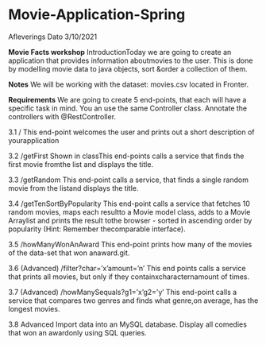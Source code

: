 # Movie-Application-Spring

Afleverings Dato 3/10/2021

**Movie Facts workshop**
IntroductionToday we are going to create an application that provides information aboutmovies to the user.
This is done by modelling movie data to java objects, sort &order a collection of them.

**Notes**
We will be working with the dataset: movies.csv located in Fronter.

**Requirements**
We are going to create 5 end-points, that each will have a specific task in mind.
You an  use the same Controller class. Annotate the controllers with @RestController.

3.1 /
This  end-point  welcomes  the  user  and  prints  out  a  short  description  of  yourapplication

3.2 /getFirst
Shown in classThis end-points calls a service that finds the first movie fromthe list and displays the title.

3.3 /getRandom
This end-point calls a service,  that finds a single random movie from the listand displays the title.

3.4 /getTenSortByPopularity
This end-point calls a service that fetches 10 random movies, maps each resultto  a  Movie  model  class,  adds  to  a  Movie  Arraylist  and  prints  the  result  tothe  browser  -  sorted  in  ascending  order  by  popularity  (Hint:  Remember  thecomparable interface).

3.5 /howManyWonAnAward
This  end-point  prints  how  many  of  the  movies  of  the  data-set  that  won  anaward.git.

3.6 (Advanced) /filter?char=’x’amount=’n’
This end points calls a service that prints all movies, but only if they containxcharacternamount of times.

3.7 (Advanced) /howManySequals?g1=’x’g2=’y’
This end-point calls a service that compares two genres and finds what genre,on average, has the longest movies.

3.8 Advanced
Import data into an MySQL database.  Display all comedies that won an awardonly using SQL queries.

